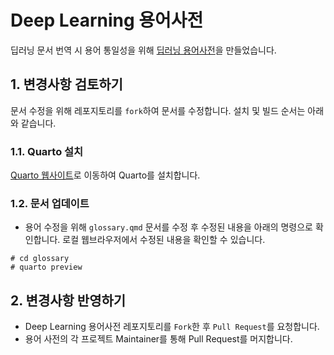 # Deep Learning 용어사전
딥러닝 문서 번역 시 용어 통일성을 위해 [딥러닝 용어사전](https://pseudo-lab.github.io/deep-learning-glossary/index.html)을 만들었습니다.



## 1. 변경사항 검토하기
문서 수정을 위해 레포지토리를 `fork`하여 문서를 수정합니다. 설치 및 빌드 순서는 아래와 같습니다.

### 1.1. Quarto 설치
[Quarto 웹사이트](https://quarto.org/docs/get-started/)로 이동하여 Quarto를 설치합니다.

### 1.2. 문서 업데이트
- 용어 수정을 위해 `glossary.qmd` 문서를 수정 후 수정된 내용을 아래의 명령으로 확인합니다. 로컬 웹브라우저에서 수정된 내용을 확인할 수 있습니다.
```
# cd glossary
# quarto preview
```

## 2. 변경사항 반영하기
- Deep Learning 용어사전 레포지토리를 `Fork`한 후 `Pull Request`를 요청합니다.
- 용어 사전의 각 프로젝트 Maintainer를 통해 Pull Request를 머지합니다.

